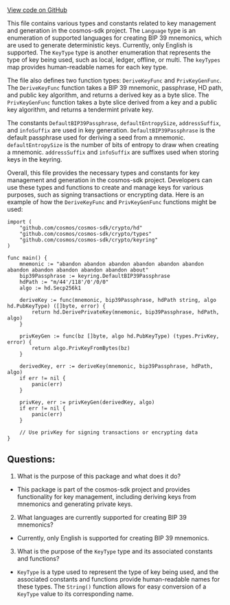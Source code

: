 [View code on GitHub](https://github.com/cosmos/cosmos-sdk/blob/main/crypto/keyring/types.go)

This file contains various types and constants related to key management and generation in the cosmos-sdk project. The `Language` type is an enumeration of supported languages for creating BIP 39 mnemonics, which are used to generate deterministic keys. Currently, only English is supported. The `KeyType` type is another enumeration that represents the type of key being used, such as local, ledger, offline, or multi. The `keyTypes` map provides human-readable names for each key type.

The file also defines two function types: `DeriveKeyFunc` and `PrivKeyGenFunc`. The `DeriveKeyFunc` function takes a BIP 39 mnemonic, passphrase, HD path, and public key algorithm, and returns a derived key as a byte slice. The `PrivKeyGenFunc` function takes a byte slice derived from a key and a public key algorithm, and returns a tendermint private key.

The constants `DefaultBIP39Passphrase`, `defaultEntropySize`, `addressSuffix`, and `infoSuffix` are used in key generation. `DefaultBIP39Passphrase` is the default passphrase used for deriving a seed from a mnemonic. `defaultEntropySize` is the number of bits of entropy to draw when creating a mnemonic. `addressSuffix` and `infoSuffix` are suffixes used when storing keys in the keyring.

Overall, this file provides the necessary types and constants for key management and generation in the cosmos-sdk project. Developers can use these types and functions to create and manage keys for various purposes, such as signing transactions or encrypting data. Here is an example of how the `DeriveKeyFunc` and `PrivKeyGenFunc` functions might be used:

```
import (
    "github.com/cosmos/cosmos-sdk/crypto/hd"
    "github.com/cosmos/cosmos-sdk/crypto/types"
    "github.com/cosmos/cosmos-sdk/crypto/keyring"
)

func main() {
    mnemonic := "abandon abandon abandon abandon abandon abandon abandon abandon abandon abandon abandon about"
    bip39Passphrase := keyring.DefaultBIP39Passphrase
    hdPath := "m/44'/118'/0'/0/0"
    algo := hd.Secp256k1

    deriveKey := func(mnemonic, bip39Passphrase, hdPath string, algo hd.PubKeyType) ([]byte, error) {
        return hd.DerivePrivateKey(mnemonic, bip39Passphrase, hdPath, algo)
    }

    privKeyGen := func(bz []byte, algo hd.PubKeyType) (types.PrivKey, error) {
        return algo.PrivKeyFromBytes(bz)
    }

    derivedKey, err := deriveKey(mnemonic, bip39Passphrase, hdPath, algo)
    if err != nil {
        panic(err)
    }

    privKey, err := privKeyGen(derivedKey, algo)
    if err != nil {
        panic(err)
    }

    // Use privKey for signing transactions or encrypting data
}
```
## Questions: 
 1. What is the purpose of this package and what does it do?
- This package is part of the cosmos-sdk project and provides functionality for key management, including deriving keys from mnemonics and generating private keys.

2. What languages are currently supported for creating BIP 39 mnemonics?
- Currently, only English is supported for creating BIP 39 mnemonics.

3. What is the purpose of the `KeyType` type and its associated constants and functions?
- `KeyType` is a type used to represent the type of key being used, and the associated constants and functions provide human-readable names for these types. The `String()` function allows for easy conversion of a `KeyType` value to its corresponding name.